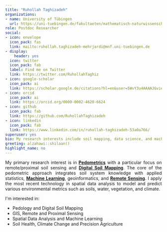 ```yaml
---
title: "Ruhollah Taghizadeh"
organizations:
- name: University of Tübingen 
  url: https://uni-tuebingen.de/fakultaeten/mathematisch-naturwissenschaftliche-fakultaet/fachbereiche/geowissenschaften/arbeitsgruppen/geographie/forschungsbereich/bodenkunde-und-geomorphologie/work-group/
role: Postdoc Researcher
social:
- icon: envelope
  icon_pack: fas
  link: mailto:ruhollah.taghizadeh-mehrjardi@mnf.uni-tuebingen.de
- display:
    header: yes
  icon: twitter
  icon_pack: fab
  label: Find me on Twitter
  link: https://twitter.com/RuhollahTaghiz
- icon: google-scholar
  icon_pack: ai
  link: https://scholar.google.de/citations?hl=en&user=5WvY3u4AAAAJ&view_op=list_works
- icon: orcid
  icon_pack: ai
  link: https://orcid.org/0000-0002-4620-6624
- icon: github
  icon_pack: fab
  link: https://github.com/RuhollahTaghizadeh
- icon: linkedin
  icon_pack: fab
  link: https://www.linkedin.com/in/ruhollah-taghizadeh-53a0a766/
superuser: yes
bio: My research interests include soil mapping, data science, and machine learning 
greeting: alzahawi::shilaan()
highlight_name: no
---
```

<style>
body {
text-align: justify}
</style>
My primary research interest is in [**Pedometrics**](http://pedometrics.org/) with a particular focus on remote/proximal soil sensing and [**Digital Soil Mapping**](https://en.wikipedia.org/wiki/Digital_soil_mapping). The core of the pedometric approach integrates soil system knowledge with applied statistics, [**Machine Learning**](https://en.wikipedia.org/wiki/Machine_learning), geoinformatics, and [**Remote Sensing**](https://en.wikipedia.org/wiki/Remote_sensing). I apply the most recent technology in spatial data analysis to model and predict various environmental metrics such as soils, water, vegetation, and climate. 

I'm interested in:

* Pedology and Digital Soil Mapping
* GIS, Remote and Proximal Sensing 
* Spatial Data Analysis and Machine Learning
* Soil Health, Climate Change and Precision Agriculture 

<center> 


